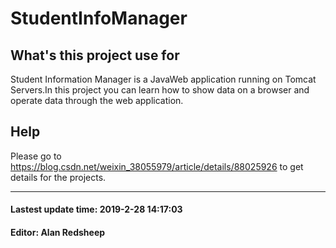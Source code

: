 # StudentInfoManager

## What's this project use for
Student Information Manager is a JavaWeb application running on Tomcat Servers.In this project you can learn how to show data on a browser and operate data through the web application.

## Help
Please go to https://blog.csdn.net/weixin_38055979/article/details/88025926 to get details for the projects.

---

#### Lastest update time: 2019-2-28 14:17:03
#### Editor: Alan Redsheep
